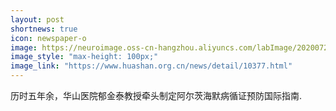 ```yaml
---
layout: post
shortnews: true
icon: newspaper-o
image: https://neuroimage.oss-cn-hangzhou.aliyuncs.com/labImage/20200721.png
image_style: "max-height: 100px;"
image_link: "https://www.huashan.org.cn/news/detail/10377.html"
---
```


历时五年余，华山医院郁金泰教授牵头制定阿尔茨海默病循证预防国际指南.
